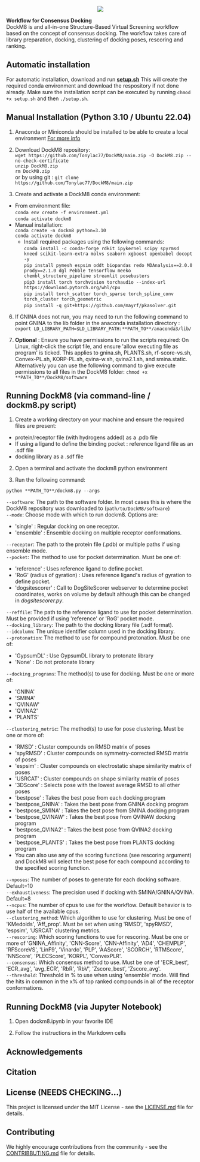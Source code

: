 <p align="center">
  <img src="https://gitlab.com/Tonylac77/DockM8/blob/main/media/DockM8_white_horizontal.png">
</p>

**Workflow for Consensus Docking**  
DockM8 is and all-in-one Structure-Based Virtual Screening workflow based on the concept of consensus docking. The workflow takes care of library preparation, docking, clustering of docking poses, rescoring and ranking.

## Automatic installation

For automatic installation, download and run [**setup.sh**](LINK_TO_SETUP.SH_DOWNLOAD) This will create the required conda environment and download the respository if not done already. Make sure the installation script can be executed by running `chmod +x setup.sh` and then `./setup.sh`.

## Manual Installation (Python 3.10 / Ubuntu 22.04)

1. Anaconda or Miniconda should be installed to be able to create a local environment [For more info](https://docs.anaconda.com/anaconda/install/index.html)

2. Download DockM8 repository:  
`wget https://github.com/Tonylac77/DockM8/main.zip -O DockM8.zip --no-check-certificate`  
`unzip DockM8.zip`  
`rm DockM8.zip`  
or by using git : `git clone https://github.com/Tonylac77/DockM8/main.zip`  

3. Create and activate a DockM8 conda environment:  
  - From environment file:  
      `conda env create -f environment.yml`  
      `conda activate dockm8`
  - Manual installation:  
      `conda create -n dockm8 python=3.10`  
      `conda activate dockm8`  
    - Install required packages using the following commands:  
    `conda install -c conda-forge rdkit ipykernel scipy spyrmsd kneed scikit-learn-extra molvs seaborn xgboost openbabel docopt -y`  
    `pip install pymesh espsim oddt biopandas redo MDAnalysis==2.0.0 prody==2.1.0 dgl Pebble tensorflow meeko chembl_structure_pipeline streamlit posebusters`  
    `pip3 install torch torchvision torchaudio --index-url https://download.pytorch.org/whl/cpu`  
    `pip install torch_scatter torch_sparse torch_spline_conv torch_cluster torch_geometric`  
    `pip install -q git+https://github.com/mayrf/pkasolver.git`  

6. If GNINA does not run, you may need to run the following command to point GNINA to the lib folder in the anaconda installation directory : `export LD_LIBRARY_PATH=$LD_LIBRARY_PATH:**PATH_TO**/anaconda3/lib/`  

5. **Optional** : Ensure you have permissions to run the scripts required:
On Linux, right-click the script file, and ensure 'allow executing file as program' is ticked. This applies to gnina.sh, PLANTS.sh, rf-score-vs.sh, Convex-PL.sh, KORP-PL.sh, qvina-w.sh, qvina2.1.sh, and smina.static.  Alternatively you can use the following command to give execute permissions to all files in the DockM8 folder: `chmod +x **PATH_TO**/DockM8/software`

## Running DockM8 (via command-line / dockm8.py script)

1. Create a working directory on your machine and ensure the required files are present:
- protein/receptor file (with hydrogens added) as a .pdb file
- If using a ligand to define the binding pocket : reference ligand file as an .sdf file
- docking library as a .sdf file

2. Open a terminal and activate the dockm8 python environment

3. Run the following command:

`python **PATH_TO**/dockm8.py --args`  

`--software`: The path to the software folder. In most cases this is where the DockM8 repository was downloaded to (`path/to/DockM8/software`)  
`--mode`: Choose mode with which to run dockm8. Options are:
  - 'single' : Regular docking on one receptor.
  - 'ensemble' : Ensemble docking on multiple receptor conformations.  

`--receptor`: The path to the protein file (.pdb) or multiple paths if using ensemble mode.  
`--pocket`: The method to use for pocket determination. Must be one of:
  - 'reference' : Uses reference ligand to define pocket.
  - 'RoG' (radius of gyration) : Uses reference ligand's radius of gyration to define pocket.  
  - 'dogsitescorer' :  Call to DogSiteScorer webserver to determine pocket coordinates, works on volume by default although this can be changed in *dogsitescorer.py*.  

`--reffile`: The path to the reference ligand to use for pocket determination. Must be provided if using 'reference' or 'RoG' pocket mode.  
`--docking_library`: The path to the docking library file (.sdf format).  
`--idcolumn`: The unique identifier column used in the docking library.  
`--protonation`: The method to use for compound protonation. Must be one of:
  - 'GypsumDL' : Use GypsumDL library to protonate library
  - 'None' : Do not protonate library  

`--docking_programs`: The method(s) to use for docking. Must be one or more of:
  - 'GNINA'
  - 'SMINA'
  - 'QVINAW'
  - 'QVINA2'
  - 'PLANTS'  

`--clustering_metric`: The method(s) to use for pose clustering. Must be one or more of:
  - 'RMSD' : Cluster compounds on RMSD matrix of poses
  - 'spyRMSD' : Cluster compounds on symmetry-corrected RMSD matrix of poses
  - 'espsim' : Cluster compounds on electrostatic shape similarity matrix of poses
  - 'USRCAT' : Cluster compounds on shape similarity matrix of poses
  - '3DScore' : Selects pose with the lowest average RMSD to all other poses
  - 'bestpose' : Takes the best pose from each docking program
  - 'bestpose_GNINA' : Takes the best pose from GNINA docking program
  - 'bestpose_SMINA' : Takes the best pose from SMINA docking program
  - 'bestpose_QVINAW' : Takes the best pose from QVINAW docking program
  - 'bestpose_QVINA2' : Takes the best pose from QVINA2 docking program
  - 'bestpose_PLANTS' : Takes the best pose from PLANTS docking program  
  - You can also use any of the scoring functions (see rescoring argument) and DockM8 will select the best pose for each compound according to the specified scoring function.

`--nposes`: The number of poses to generate for each docking software. Default=10  
`--exhaustiveness`: The precision used if docking with SMINA/GNINA/QVINA. Default=8  
`--ncpus`: The number of cpus to use for the workflow. Default behavior is to use half of the available cpus.  
`--clustering_method`: Which algorithm to use for clustering. Must be one of 'KMedoids', 'Aff_prop'. Must be set when using 'RMSD', 'spyRMSD', 'espsim', 'USRCAT' clustering metrics.  
`--rescoring`: Which scoring functions to use for rescoring. Must be one or more of 'GNINA_Affinity', 'CNN-Score', 'CNN-Affinity', 'AD4', 'CHEMPLP', 'RFScoreVS', 'LinF9', 'Vinardo', 'PLP', 'AAScore', 'SCORCH', 'RTMScore', 'NNScore', 'PLECScore', 'KORPL', 'ConvexPLR'.  
`--consensus`: Which consensus method to use. Must be one of 'ECR_best', 'ECR_avg', 'avg_ECR', 'RbR', 'RbV', 'Zscore_best', 'Zscore_avg'.  
`--threshold`: Threshold in % to use when using 'ensemble' mode. Will find the hits in common in the x% of top ranked compounds in all of the receptor conformations.

## Running DockM8 (via Jupyter Notebook)

1. Open dockm8.ipynb in your favorite IDE

2. Follow the instructions in the Markdown cells

## Acknowledgements

## Citation

## License (NEEDS CHECKING...)

This project is licensed under the MIT License - see the [LICENSE.md](https://gitlab.com/Tonylac77/DockM8/-/blob/main/LICENSE) file for details.

## Contributing

We highly encourage contributions from the community - see the [CONTRIBBUTING.md](https://gitlab.com/Tonylac77/DockM8/-/blob/main/CONTRIBUTING.md) file for details.

